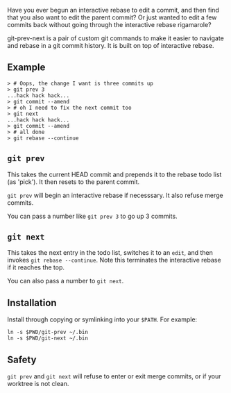 Have you ever begun an interactive rebase to edit a commit, and then find that you also want to edit the parent commit? Or just wanted to edit a few commits back without going through the interactive rebase rigamarole?

git-prev-next is a pair of custom git commands to make it easier to navigate and rebase in a git commit history. It is built on top of interactive rebase.

## Example

    > # Oops, the change I want is three commits up
    > git prev 3
    ...hack hack hack...
    > git commit --amend
    > # oh I need to fix the next commit too
    > git next
    ...hack hack hack...
    > git commit --amend
    > # all done
    > git rebase --continue
    

## `git prev`

This takes the current HEAD commit and prepends it to the rebase todo list (as 'pick'). It then resets to the parent commit.

`git prev` will begin an interactive rebase if necesssary. It also refuse merge commits.

You can pass a number like `git prev 3` to go up 3 commits.

## `git next`

This takes the next entry in the todo list, switches it to an `edit`, and then invokes `git rebase --continue`. Note this terminates the interactive rebase if it reaches the top.

You can also pass a number to `git next`.

## Installation

Install through copying or symlinking into your `$PATH`. For example:

    ln -s $PWD/git-prev ~/.bin
    ln -s $PWD/git-next ~/.bin

## Safety

`git prev` and `git next` will refuse to enter or exit merge commits, or if your worktree is not clean.
